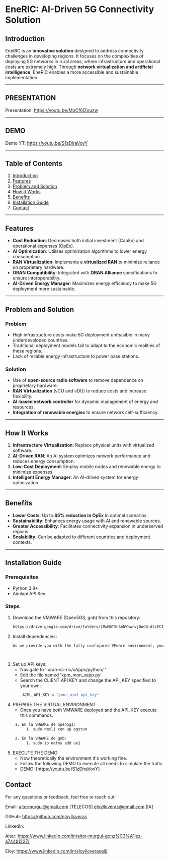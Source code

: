 # EneRIC: AI-Driven 5G Connectivity Solution

## Introduction
EneRIC is an **innovative solution** designed to address connectivity challenges in developing regions. It focuses on the complexities of deploying 5G networks in rural areas, where infrastructure and operational costs are extremely high. Through **network virtualization and artificial intelligence**, EneRIC enables a more accessible and sustainable implementation.

---

## PRESENTATION 

Presentation: https://youtu.be/MoCf6IZouzw

---

## DEMO 

Demo YT: https://youtu.be/S1zDiraVovY

---

## Table of Contents
1. [Introduction](#introduction)  
2. [Features](#features)  
3. [Problem and Solution](#problem-and-solution)  
4. [How It Works](#how-it-works)  
5. [Benefits](#benefits)  
6. [Installation Guide](#installation-guide)  
7. [Contact](#contact)

---

## Features
- **Cost Reduction**: Decreases both initial investment (CapEx) and operational expenses (OpEx).  
- **AI Optimization**: Utilizes optimization algorithms to lower energy consumption.  
- **RAN Virtualization**: Implements a **virtualized RAN** to minimize reliance on proprietary hardware.  
- **ORAN Compatibility**: Integrated with **ORAN Alliance** specifications to ensure interoperability.  
- **AI-Driven Energy Manager**: Maximizes energy efficiency to make 5G deployment more sustainable.

---

## Problem and Solution

### Problem
- High infrastructure costs make 5G deployment unfeasible in many underdeveloped countries.  
- Traditional deployment models fail to adapt to the economic realities of these regions.  
- Lack of reliable energy infrastructure to power base stations.

### Solution
- Use of **open-source radio software** to remove dependence on proprietary hardware.  
- **RAN Virtualization** (vCU and vDU) to reduce costs and increase flexibility.  
- **AI-based network controller** for dynamic management of energy and resources.  
- **Integration of renewable energies** to ensure network self-sufficiency.

---

## How It Works
1. **Infrastructure Virtualization**: Replace physical units with virtualized software.  
2. **AI-Driven RAN**: An AI system optimizes network performance and reduces energy consumption.  
3. **Low-Cost Deployment**: Employ mobile nodes and renewable energy to minimize expenses.  
4. **Intelligent Energy Manager**: An AI-driven system for energy optimization.

---

## Benefits
- **Lower Costs**: Up to **65% reduction in OpEx** in optimal scenarios.  
- **Sustainability**: Enhances energy usage with AI and renewable sources.  
- **Greater Accessibility**: Facilitates connectivity expansion in underserved regions.  
- **Scalability**: Can be adapted to different countries and deployment contexts.

---


## Installation Guide

### Prerequisites
- Python 3.8+  
- Aimlapi API Key

### Steps
1. Download the VMWARE (Open5GS, gnb)  from this repository:
   ```bash
   https://drive.google.com/drive/folders/1MwMBT5h5eNWnwrvjOuCB-dtzFCIkHX8m?usp=sharing

2. Install dependencies:
   ```bash
   As we provide you with the fully configured VMware environment, you theoretically won’t need to install anything else. However, for transparency, all libraries used (which are open source) are specified in the requirements.txt file.

    
3. Set up API keys:
   - Navigate to  ' oran-sc-ric/xApps/python/ '
   - Edit the file named 'kpm_mon_xapp.py'
   - Search the CLIENT API KEY and change the API_KEY specified to your own:
     ```bash
      AIML_API_KEY = "your_aiml_api_key"
     
4. PREPARE THE VIRTUAL ENVIRONMENT
   - Once you have both VMWARE deployed and the API_KEY execute this commands.
    ```bash
     1. En la VMWARE de open5gs:
          1. sudo nmcli con up ogstun

     2. En la VMWARE de gnb:
          1. sudo ip netns add ue1

5. EXECUTE THE DEMO
   - Now theoretically the environment it's working fine.
   - Follow the following DEMO to execute all needs to simulate the trafic.
   - DEMO: [https://youtu.be/S1zDiraVovY] 



## Contact
For any questions or feedback, feel free to reach out:

Email: aitormurgui@gmail.com [TELECOS] eloylloveras@gmail.com [IA]

GitHub: https://github.com/eloylloveras

LinkedIn: 

Aitor: https://www.linkedin.com/in/aitor-murgui-gonz%C3%A1lez-a744b1227/

Eloy: https://www.linkedin.com/in/eloylloverasgil/





